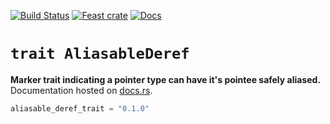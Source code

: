 [![Build Status](https://travis-ci.org/avitex/rust-aliasable-deref-trait.svg)](https://travis-ci.org/avitex/rust-aliasable-deref-trait)
[![Feast crate](https://img.shields.io/crates/v/rust-aliasable-deref-trait.svg)](https://crates.io/crates/rust-aliasable-deref-trait)
[![Docs](https://docs.rs/rust-aliasable-deref-trait/badge.svg)](https://docs.rs/rust-aliasable-deref-trait)

# `trait AliasableDeref`

**Marker trait indicating a pointer type can have it's pointee safely aliased.**  
Documentation hosted on [docs.rs](https://docs.rs/rust-aliasable-deref-trait).

```elixir
aliasable_deref_trait = "0.1.0"
```
